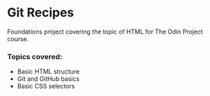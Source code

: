 # Git Recipes

Foundations project covering the topic of HTML for The Odin Project course.

### Topics covered:

-   Basic HTML structure
-   Git and GitHub basics
-   Basic CSS selectors
